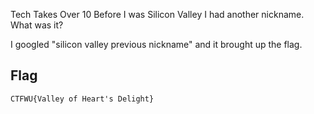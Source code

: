 Tech Takes Over
10
Before I was Silicon Valley I had another nickname. What was it?

I googled "silicon valley previous nickname" and it brought up the flag.

## Flag
```
CTFWU{Valley of Heart's Delight}
```